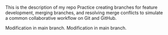 This is the description of my repo
Practice creating branches for feature development, merging branches, and resolving merge conflicts to simulate a common collaborative workflow on Git and GitHub.

Modification in main branch.
Modification in main branch.
